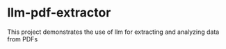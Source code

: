 # llm-pdf-extractor
This project demonstrates the use of llm for extracting and analyzing data from PDFs
